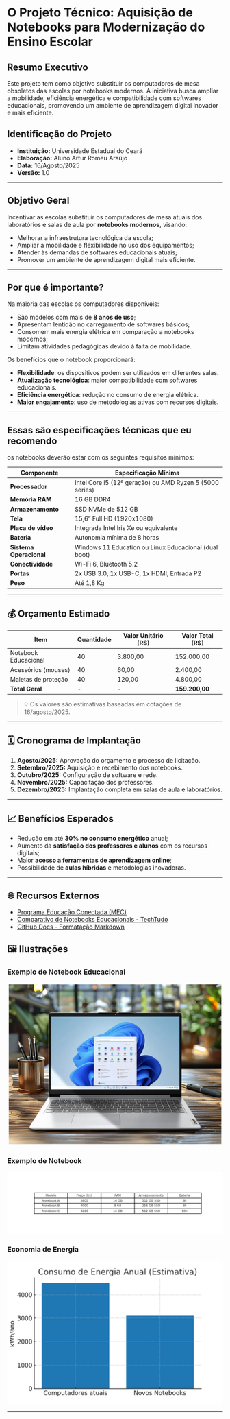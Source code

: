 # O Projeto Técnico: Aquisição de Notebooks para Modernização do Ensino Escolar

## Resumo Executivo

Este projeto tem como objetivo substituir os computadores de mesa obsoletos das escolas por notebooks modernos.
A iniciativa busca ampliar a mobilidade, eficiência energética e compatibilidade com softwares educacionais,
promovendo um ambiente de aprendizagem digital inovador e mais eficiente.

## Identificação do Projeto

- **Instituição:** Universidade Estadual do Ceará
- **Elaboração:** Aluno Artur Romeu Araújo
- **Data:** 16/Agosto/2025
- **Versão:** 1.0

---

## Objetivo Geral

Incentivar as escolas substituir os computadores de mesa atuais dos laboratórios e salas de aula por **notebooks modernos**, visando:

- Melhorar a infraestrutura tecnológica da escola;
- Ampliar a mobilidade e flexibilidade no uso dos equipamentos;
- Atender às demandas de softwares educacionais atuais;
- Promover um ambiente de aprendizagem digital mais eficiente.

---

## Por que é importante?

Na maioria das escolas os computadores disponíveis:

- São modelos com mais de **8 anos de uso**;
- Apresentam lentidão no carregamento de softwares básicos;
- Consomem mais energia elétrica em comparação a notebooks modernos;
- Limitam atividades pedagógicas devido à falta de mobilidade.

Os benefícios que o notebook proporcionará:

- **Flexibilidade**: os dispositivos podem ser utilizados em diferentes salas.
- **Atualização tecnológica**: maior compatibilidade com softwares educacionais.
- **Eficiência energética**: redução no consumo de energia elétrica.
- **Maior engajamento**: uso de metodologias ativas com recursos digitais.

---

## Essas são especificações técnicas que eu recomendo

os notebooks deverão estar com os seguintes requisitos mínimos:

| Componente              | Especificação Mínima                                     |
| ----------------------- | -------------------------------------------------------- |
| **Processador**         | Intel Core i5 (12ª geração) ou AMD Ryzen 5 (5000 series) |
| **Memória RAM**         | 16 GB DDR4                                               |
| **Armazenamento**       | SSD NVMe de 512 GB                                       |
| **Tela**                | 15,6” Full HD (1920x1080)                                |
| **Placa de vídeo**      | Integrada Intel Iris Xe ou equivalente                   |
| **Bateria**             | Autonomia mínima de 8 horas                              |
| **Sistema Operacional** | Windows 11 Education ou Linux Educacional (dual boot)    |
| **Conectividade**       | Wi-Fi 6, Bluetooth 5.2                                   |
| **Portas**              | 2x USB 3.0, 1x USB-C, 1x HDMI, Entrada P2                |
| **Peso**                | Até 1,8 Kg                                               |

---

## 💰 Orçamento Estimado

| Item                 | Quantidade | Valor Unitário (R$) | Valor Total (R$) |
| -------------------- | ---------- | ------------------- | ---------------- |
| Notebook Educacional | 40         | 3.800,00            | 152.000,00       |
| Acessórios (mouses)  | 40         | 60,00               | 2.400,00         |
| Maletas de proteção  | 40         | 120,00              | 4.800,00         |
| **Total Geral**      | -          | -                   | **159.200,00**   |

> 💡 Os valores são estimativas baseadas em cotações de 16/agosto/2025.

---

## 🗓️ Cronograma de Implantação

1. **Agosto/2025:** Aprovação do orçamento e processo de licitação.
2. **Setembro/2025:** Aquisição e recebimento dos notebooks.
3. **Outubro/2025:** Configuração de software e rede.
4. **Novembro/2025:** Capacitação dos professores.
5. **Dezembro/2025:** Implantação completa em salas de aula e laboratórios.

---

## 📈 Benefícios Esperados

- Redução em até **30% no consumo energético** anual;
- Aumento da **satisfação dos professores e alunos** com os recursos digitais;
- Maior **acesso a ferramentas de aprendizagem online**;
- Possibilidade de **aulas híbridas** e metodologias inovadoras.

---

## 🌐 Recursos Externos

- [Programa Educação Conectada (MEC)](https://www.gov.br/mec/pt-br/educacao-conectada)
- [Comparativo de Notebooks Educacionais - TechTudo](https://www.techtudo.com.br/)
- [GitHub Docs - Formatação Markdown](https://docs.github.com/pt/get-started/writing-on-github)

## 🖼️ Ilustrações

### Exemplo de Notebook Educacional

![Notebook Educacional](./imagem/d3f29fdbf3166f802ec159ddabdb358a.webp)

### Exemplo de Notebook

![Notebook Educacional](./imagem/comparativo_modelos.png)

### Economia de Energia

![Gráfico de Consumo de Energia](./imagem/grafico_consumo_energia.png)

---
